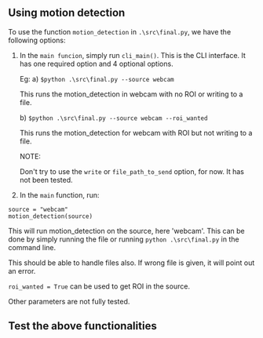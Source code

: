 ## Using motion detection
To use the function `motion_detection` in `.\src\final.py`, we have the following options:
1. In the `main funcion`, simply run `cli_main()`. This is the CLI interface. It has one required option and 4 optional options.

    Eg: a) `$python .\src\final.py --source webcam`

    This runs the motion_detection in webcam with no ROI or writing to a file.

    b) ``$python .\src\final.py --source webcam --roi_wanted``

    This runs the motion_detection for webcam with ROI but not writing to a file.

    NOTE:

    Don't try to use the `write` or `file_path_to_send` option, for now. It has not been tested.

2. In the `main` function, run:
```
source = "webcam"
motion_detection(source)
```
This will run motion_detection on the source, here 'webcam'. This can be done by simply running the file or running `python .\src\final.py` in the command line.

This should be able to handle files also. If wrong file is given, it will point out an error.

`roi_wanted = True` can be used to get ROI in the source.

Other parameters are not fully tested.

## Test the above functionalities
